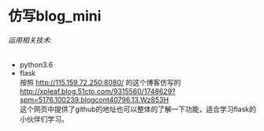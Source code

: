 # 仿写blog_mini
###### 运用相关技术:     
- python3.6
- flask    
按照 http://115.159.72.250:8080/   的这个博客仿写的    
http://xpleaf.blog.51cto.com/9315560/1748629?spm=5176.100239.blogcont40796.13.Wz853H    
这个网页中提供了github的地址也可以整体的了解一下功能，适合学习flask的小伙伴们学习。
